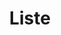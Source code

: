 ---
ee_id_show: '4039'
title: Liste
url: liste
live_url:
year: '2004'
venue: LISTE Art Fair (w/ Team Gallery)
state_country: Basel
type:
dates:
wwwnews:
wwweblast:
pitch: I was in the booth the whole time, showing ppl how to play the games, FYI.
ps:
credits:
download:
layout: shows
---